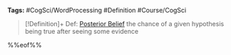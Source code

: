 ---
---

**Tags:** #CogSci/WordProcessing #Definition #Course/CogSci 

 > 
 > \[!Definition\]+ Def: [Posterior Belief](Posterior%20Belief.md)
 > the chance of a given hypothesis being true after seeing some evidence

%%eof%%